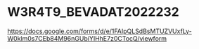 # W3R4T9_BEVADAT2022232

https://docs.google.com/forms/d/e/1FAIpQLSdBsMTUZVUxfLy-W0klm0s7CEb84M96nGUbiYIHhE7z0CTocQ/viewform